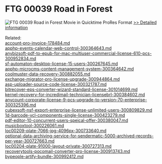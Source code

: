# FTG 00039 Road in Forest
![FTG 00039 Road in Forest](https://mycommerce.akamaized.net/api/pimages/P300617880/BIG/300617880.JPG)
Movie in Quicktime ProRes Format
[>> Detailed information](https://secure.shareit.com/shareit/product.html?productid=300617880&affiliateid=200057808)<br/><br/>Related:
<br />[account-pro-invoice-178484.md](https://github.com/downloadplanet/downloadplanet/blob/main/account-pro-invoice-178484.md)<br />[apphp-events-calendar-web-control-300364643.md](https://github.com/downloadplanet/downloadplanet/blob/main/apphp-events-calendar-web-control-300364643.md)<br />[anybizsoft-pdf-to-epub-for-mac-multiuser-commercial-license-610-pcs-300952834.md](https://github.com/downloadplanet/downloadplanet/blob/main/anybizsoft-pdf-to-epub-for-mac-multiuser-commercial-license-610-pcs-300952834.md)<br />[sf-automaton-desktop-license-15-users-300267645.md](https://github.com/downloadplanet/downloadplanet/blob/main/sf-automaton-desktop-license-15-users-300267645.md)<br />[apphp-microcms-content-management-system-300364642.md](https://github.com/downloadplanet/downloadplanet/blob/main/apphp-microcms-content-management-system-300364642.md)<br />[coolmuster-data-recovery-300882055.md](https://github.com/downloadplanet/downloadplanet/blob/main/coolmuster-data-recovery-300882055.md)<br />[exchange-migrator-pro-license-upgrade-300944864.md](https://github.com/downloadplanet/downloadplanet/blob/main/exchange-migrator-pro-license-upgrade-300944864.md)<br />[asp-uploader-source-code-license-300321787.md](https://github.com/downloadplanet/downloadplanet/blob/main/asp-uploader-source-code-license-300321787.md)<br />[bitrecover-eps-converter-wizard-standard-license-301014699.md](https://github.com/downloadplanet/downloadplanet/blob/main/bitrecover-eps-converter-wizard-standard-license-301014699.md)<br />[kernel-recovery-for-incredimail-technician-licensebrl-300384602.md](https://github.com/downloadplanet/downloadplanet/blob/main/kernel-recovery-for-incredimail-technician-licensebrl-300384602.md)<br />[anycount-corporate-license-9-pcs-upgrade-to-version-70-enterprise-300325396.md](https://github.com/downloadplanet/downloadplanet/blob/main/anycount-corporate-license-9-pcs-upgrade-to-version-70-enterprise-300325396.md)<br />[cubexsoft-nsf-export-enterprise-license-unlimited-users-300809829.md](https://github.com/downloadplanet/downloadplanet/blob/main/cubexsoft-nsf-export-enterprise-license-unlimited-users-300809829.md)<br />[1d-barcode-vcl-components-single-license-300423279.md](https://github.com/downloadplanet/downloadplanet/blob/main/1d-barcode-vcl-components-single-license-300423279.md)<br />[pdf-editor-10-concurrent-users-speical-offer-300380047.md](https://github.com/downloadplanet/downloadplanet/blob/main/pdf-editor-10-concurrent-users-speical-offer-300380047.md)<br />[musicboxtool-300226061.md](https://github.com/downloadplanet/downloadplanet/blob/main/musicboxtool-300226061.md)<br />[loc00209-plate-7066-jpg-4096px-300733640.md](https://github.com/downloadplanet/downloadplanet/blob/main/loc00209-plate-7066-jpg-4096px-300733640.md)<br />[optional-data-archiving-service-for-sendermatic-5000-archived-records-per-year-300727663.md](https://github.com/downloadplanet/downloadplanet/blob/main/optional-data-archiving-service-for-sendermatic-5000-archived-records-per-year-300727663.md)<br />[loc00204-plate-91000-layout-private-300727313.md](https://github.com/downloadplanet/downloadplanet/blob/main/loc00204-plate-91000-layout-private-300727313.md)<br />[recoverytools-pocomail-converter-pro-license-300913743.md](https://github.com/downloadplanet/downloadplanet/blob/main/recoverytools-pocomail-converter-pro-license-300913743.md)<br />[bypeople-artify-bundle-300992412.md](https://github.com/downloadplanet/downloadplanet/blob/main/bypeople-artify-bundle-300992412.md)